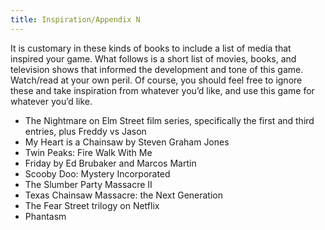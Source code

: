 ```yaml
---
title: Inspiration/Appendix N
---
```


It is customary in these kinds of books to include a list of media that inspired your game. What follows is a short list of movies, books, and television shows that informed the development and tone of this game. Watch/read at your own peril. Of course, you should feel free to ignore these and take inspiration from whatever you’d like, and use this game for whatever you’d like.

- The Nightmare on Elm Street film series, specifically the first and third entries, plus Freddy vs Jason
- My Heart is a Chainsaw by Steven Graham Jones
- Twin Peaks: Fire Walk With Me
- Friday by Ed Brubaker and Marcos Martin
- Scooby Doo: Mystery Incorporated
- The Slumber Party Massacre II
- Texas Chainsaw Massacre: the Next Generation
- The Fear Street trilogy on Netflix
- Phantasm
